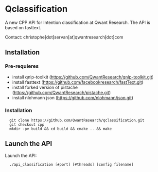 # Qclassification

A new CPP API for Intention classification at Qwant Research.
The API is based on fasttext.

Contact: christophe[dot]servan[at]qwantresearch[dot]com

## Installation

### Pre-requieres
* install qnlp-toolkit (https://github.com/QwantResearch/qnlp-toolkit.git)
* install fasttext (https://github.com/facebookresearch/fastText.git)
* install forked version of pistache (https://github.com/QwantResearch/pistache.git)
* install nlohmann json (https://github.com/nlohmann/json.git)


### Installation


```
  git clone https://github.com/QwantResearch/qclassification.git 
  git checkout cpp
  mkdir -pv build && cd build && cmake .. && make 
``` 


## Launch the API

Launch the API:
```
  ./api_classification [#port] [#threads] [config filename]
``` 

